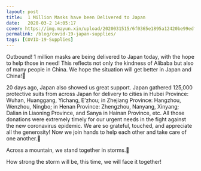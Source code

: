 ```yaml
---
layout: post
title:  1 Million Masks have been Delivered to Japan
date:   2020-03-2 14:05:17
cover: https://img.mayun.xin/upload/2020031515/6f0365e1895a12420be99edf568c83c3.png
permalink: /blog/covid-19-japan-supplies/
tags: [COVID-19-Supplies]
---
```


Outbound! 1 million masks are being delivered to Japan today, with the hope to help those in need! This reflects not only the kindness of Alibaba but also of many people in China. We hope the situation will get better in Japan and China!

20 days ago, Japan also showed us great support. Japan gathered 125,000 protective suits from across Japan for delivery to cities in Hubei Province: Wuhan, Huanggang, Yichang, E’zhou; in Zhejiang Province: Hangzhou, Wenzhou, Ningbo; in Henan Province: Zhengzhou, Nanyang, Xinyang; Dalian in Liaoning Province, and Sanya in Hainan Province, etc. All those donations were extremely timely for our urgent needs in the fight against the new coronavirus epidemic. We are so grateful, touched, and appreciate all the generosity! Now we join hands to help each other and take care of one another.

Across a mountain, we stand together in storms.

How strong the storm will be, this time, we will face it together!